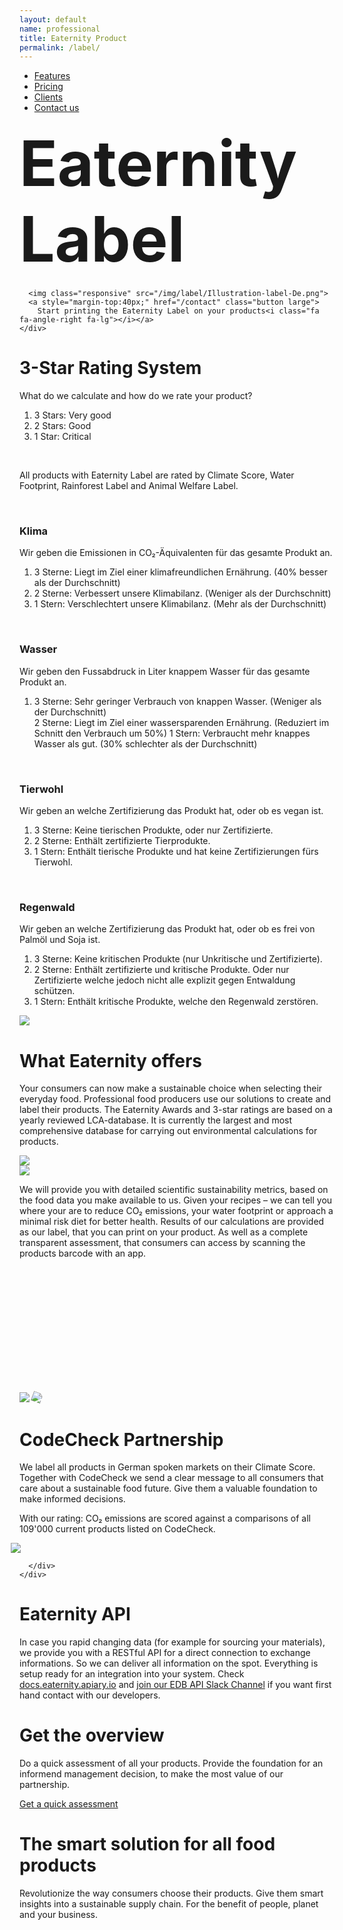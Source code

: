 ```yaml
---
layout: default
name: professional
title: Eaternity Product
permalink: /label/
---
```


<div class="container hidden-xs">
  <div class="row">
    <div class="col-xs-12 text-center">
      <ul class="subNavigation">
        <a href="/label"><li class="current">Features</li></a>
        <a href="/label/pricing"><li>Pricing</li></a>
        <a href="/label/clients"><li>Clients</li></a>
        <a href="/contact"><li>Contact us</li></a>
      </ul>
    </div>
  </div>
</div>

<div class="container">
  <div class="row push-top push-bottom">
    <div class="text-center">
      <h1 style="font-size:100px;margin-top:20px;margin-bottom:20px;">Eaternity Label</h1>

      <img class="responsive" src="/img/label/Illustration-label-De.png">
      <a style="margin-top:40px;" href="/contact" class="button large">
        Start printing the Eaternity Label on your products<i class="fa fa-angle-right fa-lg"></i></a>
    </div>

  </div>
</div>

<div class="bgDarkBlue">
  <div class="container">
    <div class="row small-push-top small-push-bottom verticalAlign">
      <div class="col-xs-12 col-sm-6 col-md-5 col-md-offset-1">
        <div>
          <h1>3-Star Rating System</h1>
          <p>What do we calculate and how do we rate your product?</p>
          <ol>
            <li>3 Stars:	Very good</li>
            <li>2 Stars:	Good</li>
            <li>1 Star:	  Critical</li>
          </ol>
          <br />
          <p>All products with Eaternity Label are rated by Climate Score, Water Footprint, Rainforest Label and Animal Welfare Label.</p>
          <br />
          <h3>Klima</h3>
Wir geben die Emissionen in CO₂-Äquivalenten für das gesamte Produkt an.
<ol>
  <li>3 Sterne:	Liegt im Ziel einer klimafreundlichen Ernährung. 	(40% besser als der Durchschnitt)</li>
  <li>2 Sterne:	Verbessert unsere Klimabilanz.				(Weniger als der Durchschnitt)</li>
  <li>1 Stern:	Verschlechtert unsere Klimabilanz. 			(Mehr als der Durchschnitt)</li>
</ol>
<br />

<h3>Wasser</h3>
Wir geben den Fussabdruck in Liter knappem Wasser für das gesamte Produkt an.
<ol>
  <li>3 Sterne:	Sehr geringer Verbrauch von knappen Wasser.	(Weniger als der Durchschnitt)</li>
2 Sterne:	Liegt im Ziel einer wassersparenden Ernährung.	(Reduziert im Schnitt den Verbrauch um 50%)</li>
1 Stern: 	Verbraucht mehr knappes Wasser als gut.		(30% schlechter als der Durchschnitt)</li>
</ol>
<br />

<h3>Tierwohl</h3>
Wir geben an welche Zertifizierung das Produkt hat, oder ob es vegan ist.
<ol>
  <li>3 Sterne:	Keine tierischen Produkte, oder nur Zertifizierte.</li>
  <li>2 Sterne:	Enthält zertifizierte Tierprodukte.</li>
  <li>1 Stern: 	Enthält tierische Produkte und hat keine Zertifizierungen fürs Tierwohl.</li>
</ol>

<br />
<h3>Regenwald</h3>
Wir geben an welche Zertifizierung das Produkt hat, oder ob es frei von Palmöl und Soja ist.
<ol>
  <li>3 Sterne:	Keine kritischen Produkte (nur Unkritische und Zertifizierte).</li>
  <li>2 Sterne:	Enthält zertifizierte und kritische Produkte. Oder nur Zertifizierte welche jedoch nicht alle explizit gegen Entwaldung schützen.</li>
  <li>1 Stern: 	Enthält kritische Produkte, welche den Regenwald zerstören.</li>
</ol>
        </div>
      </div>
      <div class="col-xs-offset-1 col-xs-10 col-sm-offset-1 col-sm-5 col-md-offset-1 col-md-4 xs-push-top">
        <!-- <a class="ajax-popup-link" href="/label/report"> -->
          <div class="reportTeaser">
            <img class="responsive" src="/img/label/legend.jpg">
              <!-- <span class="button"> To the report <i class="fa fa-angle-right fa-lg"></i></span> -->
          </div>
        <!-- </a> -->
      </div>
    </div>

  </div>
</div>

<div class="container">
  <div class="row push-top push-bottom verticalAlign">
    <div class="col-xs-12 col-sm-offset-1 col-sm-7">
      <div>
        <h1>What Eaternity offers</h1>
        <p>Your consumers can now make a sustainable choice when selecting their everyday food. Professional food producers use our solutions to create and label their products. The Eaternity Awards and 3-star ratings are based on a yearly reviewed LCA-database. It is currently the largest and most comprehensive database for carrying out environmental calculations for products. </p>
      </div>
    </div>
    <div class="col-xs-offset-4 col-xs-4 col-sm-offset-1 col-sm-2 xs-push-top">
      <img class="responsive" src="/img/at-a-glance/eaternity-icon.svg">
    </div>
  </div>
</div>

<div class="container">
  <div class="row small-push-top push-bottom verticalAlign">
    <div class="col-xs-12 col-sm-offset-1 col-sm-7">
      <div>
        <img class="responsive" src="/img/label/Veganz-Product-Illustration.png">
      </div>
    </div>
    <div class="col-xs-offset-4 col-xs-4 col-sm-offset-0 col-sm-3 xs-push-top">
      <p>We will provide you with detailed scientific sustainability metrics, based on the food data you make available to us. Given your recipes – we can tell you where your are to reduce CO₂ emissions, your water footprint or approach a minimal risk diet for better health. Results of our calculations are provided as our label, that you can print on your product. As well as a complete transparent assessment, that consumers can access by scanning the products barcode with an app.</p>
    </div>

  </div>
</div>

<div class="bgLightGrey">
  <div class="container">
    <div class="row push-top push-bottom">
      <div class="col-xs-offset-4 col-xs-4 col-sm-offset-1 col-sm-3 col-md-offset-2 col-md-2">
        <img class="responsive"  src="/img/label/codecheck-logo-new@2x.png">
        <img class="responsive" style="transform: rotate(20deg);margin-top:200px;" src="/img/label/scan.png" />
      </div>
      <div class="col-xs-12 col-sm-offset-1 col-sm-7 col-md-5 xs-push-top">
        <h1>CodeCheck Partnership</h1>
        <p>We label all products in German spoken markets on their Climate Score. Together with CodeCheck we send a clear message to all consumers that care about a sustainable food future. Give them a valuable foundation to make informed decisions.</p>
        <p>With our rating: CO₂ emissions are scored against a comparisons of all 109'000 current products listed on CodeCheck.</p>
        <img class="responsive" style="margin-left:-14px;" src="/img/label/Screen-dummy.png" />

      </div>
    </div>

  </div>
</div>

<div class="window" style="background-image: url('/img/label/supermarket-aisle-Large.jpg')"></div>

<!-- <div class="container">
  <div class="row big-push-top small-push-bottom">
    <div class="col-xs-12 col-sm-offset-1 col-sm-10 col-md-offset-3 col-md-6 text-center">
      <h1>Food labeling compliant to EU-regulation</h1>
    </div>
  </div>
  <div class="row big-push-bottom">
    <div class="col-xs-12 col-sm-offset-1 col-sm-10 text-center">
      <p>We prepare you for allergens compliance regulations enabling you to concentrate on your core business. The new food labelling EU-regulation 1169/2011 for allergens became effective on 13.12.2014 and requires gastro-businesses in all 28 EU-countries to display ingredient information relating to the fourteen main allergens. Our automated and rapid analysis of the ingredients used in your restaurant’s meals reduces your workload. We bring the information you need on a daily basis to your fingertips. Employees have easy access to meet the information requirements of every guest. They can also print comprehensive and customized meal labels with minimum effort. Declaring allergens properly is just the beginning. With Eaternity you can also manage and analyze all other nutritional information that interests you. We keep the data up-to-date and legally compliant so you don’t have to.</p>
    </div>
  </div>
</div> -->

<div class="container" id="api">
  <div class="row push-top push-bottom">
    <div class="col-xs-12 col-sm-offset-1 col-sm-5">
      <h1>Eaternity API</h1>
      <p>In case you rapid changing data (for example for sourcing your materials), we provide you with a RESTful API for a direct connection to exchange informations. So we can deliver all information on the spot. Everything is setup ready for an integration into your system. Check <a href="http://docs.eaternity.apiary.io">docs.eaternity.apiary.io</a> and <a href="https://eaternity-edb-api-slack-invite.herokuapp.com">join our EDB API Slack Channel</a> if you want first hand contact with our developers.</p>
    </div>
    <div class="col-xs-12 col-sm-5 xs-push-top">
      <h1>Get the overview</h1>
      <p>Do a quick assessment of all your products. Provide the foundation for an informend management decision, to make the most value of our partnership.</p>
      <a class="button" href="/contact">Get a quick assessment <i class="fa fa-angle-right fa-lg"></i></a>
    </div>
  </div>

  <div class="row push-top small-push-bottom">
    <div class="col-xs-12 col-sm-offset-1 col-sm-10 col-md-offset-2 col-md-8 text-center">
      <h1>The smart solution for all food products</h1>
    </div>
  </div>
  <div class="row big-push-bottom">
    <div class="col-xs-12 col-sm-offset-1 col-sm-10 col-md-offset-2 col-md-8 text-center">
      <p>Revolutionize the way consumers choose their products. Give them smart insights into a sustainable supply chain. For the benefit of people, planet and your business.</p>
    </div>
  </div>
</div>

<script src="/js/jquery-2.1.4.min.js"></script>

<script src="/js/jquery.magnific-popup.min.js"></script>

<script src="/js/jquery.royalslider.min.js"></script>

<script src="/js/bootstrap.min.js"></script>

<script src="/js/icheck.min.js"></script>

<script src="/js/script.js"></script>
